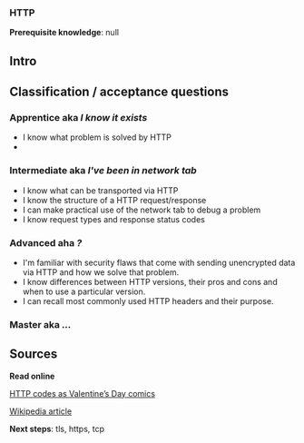 ### HTTP

**Prerequisite knowledge**: null

## Intro


## Classification / acceptance questions

### Apprentice aka _I know it exists_
- I know what problem is solved by HTTP
- 

### Intermediate aka _I've been in network tab_
- I know what can be transported via HTTP
- I know the structure of a HTTP request/response
- I can make practical use of the network tab to debug a problem
- I know request types and response status codes

### Advanced aha _?_
- I'm familiar with security flaws that come with sending unencrypted data via HTTP and how we solve that problem.
- I know differences between HTTP versions, their pros and cons and when to use a particular version.
- I can recall most commonly used HTTP headers and their purpose.

### Master aka _..._


## Sources

**Read online**

[HTTP codes as Valentine’s Day comics](https://medium.com/@hanilim/http-codes-as-valentines-day-comics-8c03c805faa0)

[Wikipedia article](https://en.wikipedia.org/wiki/Hypertext_Transfer_Protocol)

**Next steps**: tls, https, tcp
